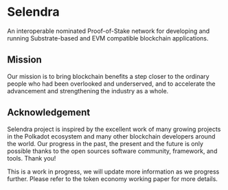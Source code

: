 # Selendra

An interoperable nominated Proof-of-Stake network for developing and running Substrate-based and EVM compatible blockchain applications.

## Mission

Our mission is to bring blockchain benefits a step closer to the ordinary people who had been overlooked and underserved, and to accelerate the advancement and strengthening the industry as a whole.

## Acknowledgement

Selendra project is inspired by the excellent work of many growing projects in the Polkadot ecosystem and many other blockchain developers around the world. Our progress in the past, the present and the future is only possible thanks to the open sources software community, framework, and tools. Thank you!

This is a work in progress, we will update more information as we progress further. Please refer to the token economy working paper for more details. 
